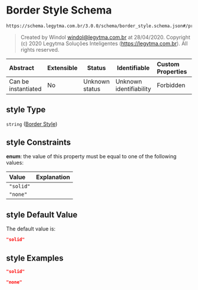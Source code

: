 # Border Style Schema

```txt
https://schema.legytma.com.br/3.0.0/schema/border_style.schema.json#/properties/style
```




> Created by Windol [windol@legytma.com.br](mailto:windol@legytma.com.br) at 28/04/2020.
> Copyright (c) 2020 Legytma Soluções Inteligentes (<https://legytma.com.br>). All rights reserved.
>

| Abstract            | Extensible | Status         | Identifiable            | Custom Properties | Additional Properties | Access Restrictions | Defined In                                                                          |
| :------------------ | ---------- | -------------- | ----------------------- | :---------------- | --------------------- | ------------------- | ----------------------------------------------------------------------------------- |
| Can be instantiated | No         | Unknown status | Unknown identifiability | Forbidden         | Allowed               | none                | [border_all.schema.json\*](../schema/border_all.schema.json) |

## style Type

`string` ([Border Style](border_all-properties-border-style.md))

## style Constraints

**enum**: the value of this property must be equal to one of the following values:

| Value     | Explanation |
| :-------- | ----------- |
| `"solid"` |             |
| `"none"`  |             |

## style Default Value

The default value is:

```json
"solid"
```

## style Examples

```json
"solid"
```

```json
"none"
```
